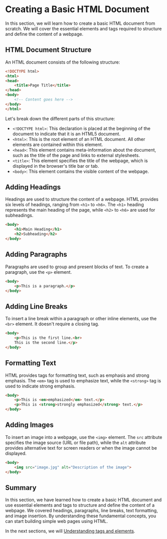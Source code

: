 # Creating a Basic HTML Document

In this section, we will learn how to create a basic HTML document from scratch. We will cover the essential elements and tags required to structure and define the content of a webpage.

## HTML Document Structure

An HTML document consists of the following structure:

```html
<!DOCTYPE html>
<html>
<head>
    <title>Page Title</title>
</head>
<body>
    <!-- Content goes here -->
</body>
</html>
```

Let's break down the different parts of this structure:

- `<!DOCTYPE html>`: This declaration is placed at the beginning of the document to indicate that it is an HTML5 document.
- `<html>`: This is the root element of an HTML document. All other elements are contained within this element.
- `<head>`: This element contains meta-information about the document, such as the title of the page and links to external stylesheets.
- `<title>`: This element specifies the title of the webpage, which is displayed in the browser's title bar or tab.
- `<body>`: This element contains the visible content of the webpage.

## Adding Headings

Headings are used to structure the content of a webpage. HTML provides six levels of headings, ranging from `<h1>` to `<h6>`. The `<h1>` heading represents the main heading of the page, while `<h2>` to `<h6>` are used for subheadings.

```html
<body>
    <h1>Main Heading</h1>
    <h2>Subheading</h2>
</body>
```

## Adding Paragraphs

Paragraphs are used to group and present blocks of text. To create a paragraph, use the `<p>` element.

```html
<body>
    <p>This is a paragraph.</p>
</body>
```

## Adding Line Breaks

To insert a line break within a paragraph or other inline elements, use the `<br>` element. It doesn't require a closing tag.

```html
<body>
    <p>This is the first line.<br>
    This is the second line.</p>
</body>
```

## Formatting Text

HTML provides tags for formatting text, such as emphasis and strong emphasis. The `<em>` tag is used to emphasize text, while the `<strong>` tag is used to indicate strong emphasis.

```html
<body>
    <p>This is <em>emphasized</em> text.</p>
    <p>This is <strong>strongly emphasized</strong> text.</p>
</body>
```

## Adding Images

To insert an image into a webpage, use the `<img>` element. The `src` attribute specifies the image source (URL or file path), while the `alt` attribute provides alternative text for screen readers or when the image cannot be displayed.

```html
<body>
    <img src="image.jpg" alt="Description of the image">
</body>
```

## Summary

In this section, we have learned how to create a basic HTML document and use essential elements and tags to structure and define the content of a webpage. We covered headings, paragraphs, line breaks, text formatting, and image insertion. By understanding these fundamental concepts, you can start building simple web pages using HTML.

In the next sections, we will [Understanding tags and elements](materials/understanding-tags-and-elements.md).
